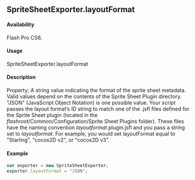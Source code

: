 ## SpriteSheetExporter.layoutFormat

#### Availability

Flash Pro CS6.

#### Usage

SpriteSheetExporter.layoutFormat

#### Description

Property; A string value indicating the format of the sprite sheet metadata. Valid values depend on the contents of the Sprite Sheet Plugin directory. "JSON" (JavaScript Object Notation) is one possible value. Your script passes the layout format’s ID string to match one of the .jsfl files defined for the Sprite Sheet plugin (located in the *flashroot*/Common/Configuration/Sprite Sheet Plugins folder). These files have the naming convention *layoutformat*.plugin.jsfl and you pass a string set to *layoutformat*.
For example, you would set layoutFormat equal to "Starling", "cocos2D v2", or "cocos2D v3".

#### Example

```javascript
var exporter = new SpriteSheetExporter;
exporter.layoutFormat = "JSON";

```
